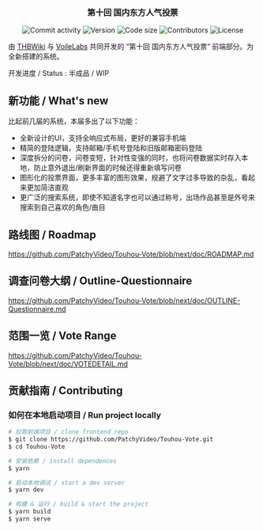 <h3 align="center">第十回 国内东方人气投票</h3>

<p align="center">
  <img alt="Commit activity" src="https://img.shields.io/github/commit-activity/m/PatchyVideo/Touhou-Vote" />
  <img alt="Version" src="https://img.shields.io/github/package-json/v/PatchyVideo/Touhou-Vote">
  <img alt="Code size" src="https://img.shields.io/github/languages/code-size/PatchyVideo/Touhou-Vote">
  <img alt="Contributors" src="https://img.shields.io/github/contributors/PatchyVideo/Touhou-Vote" />
  <img alt="License" src="https://img.shields.io/github/license/PatchyVideo/Touhou-Vote" />
</p>

由 [THBWiki](https://thwiki.cc) 与 [VoileLabs](https://github.com/PatchyVideo) 共同开发的 “第十回 国内东方人气投票” 前端部分。为全新搭建的系统。

开发进度 / Status : 半成品 / WIP

## 新功能 / What's new

比起前几届的系统，本届多出了以下功能：

- 全新设计的UI，支持全响应式布局，更好的兼容手机端
- 精简的登陆逻辑，支持邮箱/手机号登陆和旧版邮箱密码登陆
- 深度拆分的问卷，问卷变短，针对性变强的同时，也将问卷数据实时存入本地，防止意外退出/刷新界面的时候还得重新填写问卷
- 图形化的投票界面，更多丰富的图形效果，规避了文字过多导致的杂乱，看起来更加简洁直观
- 更广泛的搜索系统，即使不知道名字也可以通过称号，出场作品甚至是外号来搜索到自己喜欢的角色/曲目

## 路线图 / Roadmap

https://github.com/PatchyVideo/Touhou-Vote/blob/next/doc/ROADMAP.md

## 调查问卷大纲 / Outline-Questionnaire

https://github.com/PatchyVideo/Touhou-Vote/blob/next/doc/OUTLINE-Questionnaire.md

## 范围一览 / Vote Range

https://github.com/PatchyVideo/Touhou-Vote/blob/next/doc/VOTEDETAIL.md

## 贡献指南 / Contributing

### 如何在本地启动项目 / Run project locally

```bash
# 拉取前端项目 / clone frontend repo
$ git clone https://github.com/PatchyVideo/Touhou-Vote.git
$ cd Touhou-Vote

# 安装依赖 / install dependences
$ yarn

# 启动本地调试 / start a dev server
$ yarn dev

# 构建 & 运行 / build & start the project
$ yarn build
$ yarn serve
```
